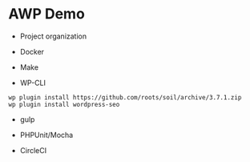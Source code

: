 # AWP Demo

* Project organization

* Docker

* Make

* WP-CLI

```
wp plugin install https://github.com/roots/soil/archive/3.7.1.zip
wp plugin install wordpress-seo
```

* gulp

* PHPUnit/Mocha

* CircleCI
